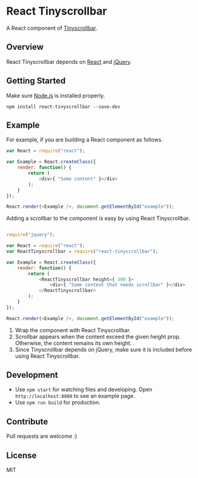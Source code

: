 # React Tinyscrollbar

A React component of [Tinyscrollbar](http://baijs.com/tinyscrollbar/).

## Overview

React Tinyscrollbar depends on [React](https://facebook.github.io/react/) and [jQuery](https://jquery.com/).

## Getting Started

Make sure [Node.js](https://nodejs.org/) is installed properly.

```
npm install react-tinyscrollbar --save-dev
```

## Example

For example, if you are building a React component as follows.

```javascript
var React = require("react");

var Example = React.createClass({
    render: function() {
        return (
            <div>{ "Some content" }</div>
        );
    }
});

React.render(<Example />, document.getElementById("example"));
```

Adding a scrollbar to the component is easy by using React Tinyscrollbar.

```javascript

require("jquery");

var React = require("react");
var ReactTinyscrollbar = require("react-tinyscrollbar");

var Example = React.createClass({
    render: function() {
        return (
            <ReactTinyscrollbar height={ 300 }>
                <div>{ "Some content that needs scrollbar" }</div>
            </ReactTinyscrollbar>
        );
    }
});

React.render(<Example />, document.getElementById("example"));
```

1. Wrap the component with React Tinyscrollbar.
2. Scrollbar appears when the content exceed the given height prop. Otherwise, the content remains its own height.
3. Since Tinyscrollbar depends on jQuery, make sure it is included before using React Tinyscrollbar.

## Development

- Use ` npm start ` for watching files and developing. Open ` http://localhost:8080 ` to see an example page.
- Use ` npm run build ` for production.

## Contribute

Pull requests are welcome :)

## License

MIT
